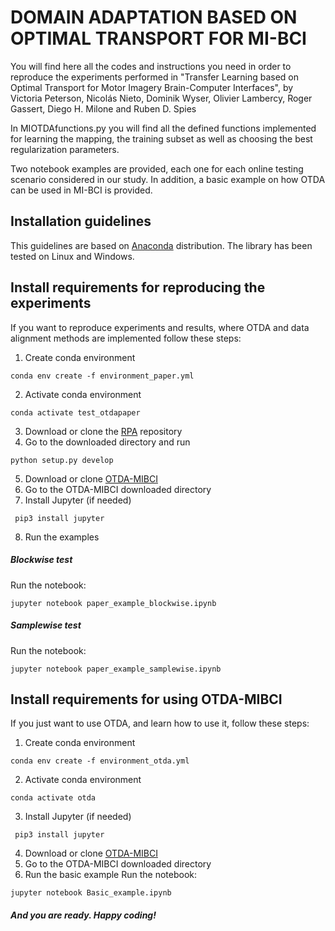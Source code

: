 # DOMAIN ADAPTATION BASED ON OPTIMAL TRANSPORT FOR MI-BCI

You will find here all the codes and instructions you need in order to reproduce the experiments performed in "Transfer Learning based on Optimal Transport for Motor Imagery Brain-Computer Interfaces", by Victoria Peterson, Nicolás Nieto, Dominik Wyser, Olivier Lambercy, Roger Gassert, Diego H. Milone and Ruben D. Spies

In MIOTDAfunctions.py you will find all the defined functions implemented for learning the mapping, the training subset as well as choosing the best regularization parameters. 

Two notebook examples are provided, each one for each online testing scenario considered in our study. In addition, a basic example on how OTDA can be used in MI-BCI is provided.  
## Installation guidelines
This guidelines are based on [Anaconda](https://www.anaconda.com/distribution/) distribution.
The library has been tested on Linux and Windows.

## Install requirements for reproducing the experiments
If you want to reproduce experiments and results, where OTDA and data alignment methods are implemented follow these steps:
1. Create conda environment
```
conda env create -f environment_paper.yml

```
2. Activate conda environment
```
conda activate test_otdapaper
```
3. Download or clone the [RPA](https://github.com/plcrodrigues/RPA)
 repository
4. Go to the downloaded directory and run
```
python setup.py develop
```
5. Download or clone [OTDA-MIBCI](https://github.com/vpeterson/otda-mibci.git)
6. Go to the OTDA-MIBCI downloaded directory
7. Install Jupyter (if needed)
```
 pip3 install jupyter
```
8. Run the examples
##### Blockwise test
Run the notebook:
```
jupyter notebook paper_example_blockwise.ipynb
```
##### Samplewise test
Run the notebook:
```
jupyter notebook paper_example_samplewise.ipynb
```
## Install requirements for using OTDA-MIBCI
If you just want to use OTDA, and learn how to use it, follow these steps:
1. Create conda environment
```
conda env create -f environment_otda.yml

```
2. Activate conda environment
```
conda activate otda
```
3. Install Jupyter (if needed)
```
 pip3 install jupyter
```
4. Download or clone [OTDA-MIBCI](https://github.com/vpeterson/otda-mibci.git)
5. Go to the OTDA-MIBCI downloaded directory
6. Run the basic example
Run the notebook:
```
jupyter notebook Basic_example.ipynb
```
##### And you are ready. Happy coding!

